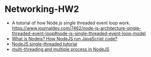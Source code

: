 # Networking-HW2

- A tutorial of how Node.js single threaded event loop work.
  https://www.journaldev.com/7462/node-js-architecture-single-threaded-event-loop#node-js-single-threaded-event-loop-model
- [What is Nodejs? How NodeJS run JavaScript code?](https://medium.com/better-programming/learn-node-js-under-the-hood-37966a20e127)
- [NodeJS single-threaded tutorial](https://medium.com/better-programming/is-node-js-really-single-threaded-7ea59bcc8d64)
- [multi-threading and multiple process in NodeJS](https://itnext.io/multi-threading-and-multi-process-in-node-js-ffa5bb5cde98)